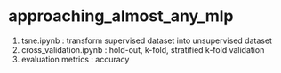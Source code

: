 # approaching_almost_any_mlp
1. tsne.ipynb : transform supervised dataset into unsupervised dataset
2. cross_validation.ipynb : hold-out, k-fold, stratified k-fold validation
3. evaluation metrics : accuracy
